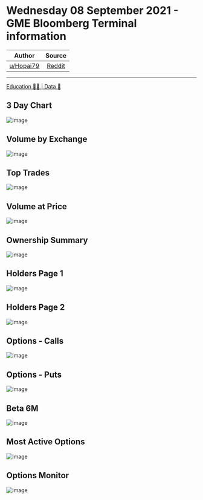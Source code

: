 Wednesday 08 September 2021 - GME Bloomberg Terminal information
================================================================

| Author       | Source       | 
| :-------------: |:-------------:|
|  [u/Hopai79](https://www.reddit.com/user/Hopai79/) | [Reddit](https://www.reddit.com/r/Superstonk/comments/pknxl3/wednesday_08_september_2021_gme_bloomberg/) | 

---

[Education 👨‍🏫 | Data 🔢](https://www.reddit.com/r/Superstonk/search?q=flair_name%3A%22Education%20%F0%9F%91%A8%E2%80%8D%F0%9F%8F%AB%20%7C%20Data%20%F0%9F%94%A2%22&restrict_sr=1)

## 3 Day Chart
![image](https://user-images.githubusercontent.com/82035192/132949900-6874e74f-72a6-4309-ad9d-167a7b486bc5.png)


## Volume by Exchange
![image](https://user-images.githubusercontent.com/82035192/132949916-7694c804-bc33-4c75-b34f-35e0370e861e.png)


## Top Trades
![image](https://user-images.githubusercontent.com/82035192/132949911-dc75a5fa-8f15-4af8-a7fe-23c3cc590503.png)


## Volume at Price
![image](https://user-images.githubusercontent.com/82035192/132949922-d4513888-7fed-4ddd-9320-a71bacae1968.png)


## Ownership Summary
![image](https://user-images.githubusercontent.com/82035192/132949927-2628f120-23e4-4a96-b341-4a68b1eb3ec9.png)


## Holders Page 1
![image](https://user-images.githubusercontent.com/82035192/132949932-44158c37-0352-4363-addc-074b70d39166.png)


## Holders Page 2
![image](https://user-images.githubusercontent.com/82035192/132949936-2e4a59fa-f2b3-447f-822c-ef42094d143c.png)


## Options - Calls
![image](https://user-images.githubusercontent.com/82035192/132949946-dbaf913b-23a2-4565-8a5e-2044f511e790.png)


## Options - Puts
![image](https://user-images.githubusercontent.com/82035192/132949951-092eb152-069b-4d99-a8f7-0fac4e04aabc.png)

## Beta 6M
![image](https://user-images.githubusercontent.com/82035192/132949964-059119cc-56d3-4f71-afc2-c2158e3d0ac0.png)

## Most Active Options
![image](https://user-images.githubusercontent.com/82035192/132949980-5a152a88-6641-4a81-8bf3-04f289d925dd.png)


## Options Monitor
![image](https://user-images.githubusercontent.com/82035192/132949987-2170ac7d-d787-4c84-9930-f675d253e40a.png)
